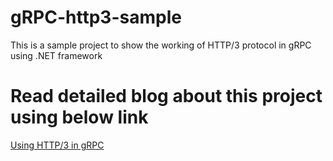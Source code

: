 # gRPC-http3-sample
This is a sample project to show the working of HTTP/3 protocol in gRPC using .NET framework
# Read detailed blog about this project using below link
[Using HTTP/3 in gRPC](https://unnieayilliath.com/2023/02/19/using-http-3-in-grpc)
